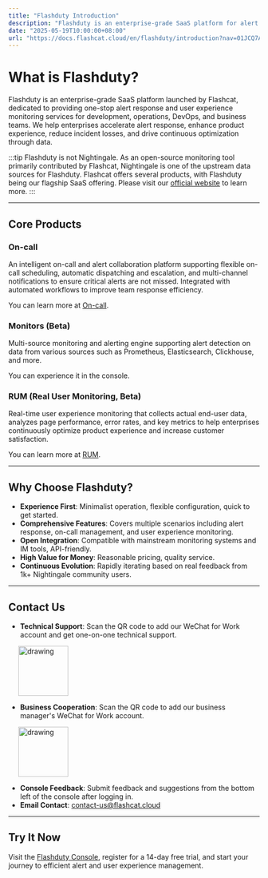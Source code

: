 ```yaml
---
title: "Flashduty Introduction"
description: "Flashduty is an enterprise-grade SaaS platform for alert response and user experience monitoring from Flashcat, focused on accelerating alert response, improving system availability, and enhancing end-user experience."
date: "2025-05-19T10:00:00+08:00"
url: "https://docs.flashcat.cloud/en/flashduty/introduction?nav=01JCQ7A4N4WRWNXW8EWEHXCMF5"
---
```


# What is Flashduty?

Flashduty is an enterprise-grade SaaS platform launched by Flashcat, dedicated to providing one-stop alert response and user experience monitoring services for development, operations, DevOps, and business teams. We help enterprises accelerate alert response, enhance product experience, reduce incident losses, and drive continuous optimization through data.

:::tip
Flashduty is not Nightingale. As an open-source monitoring tool primarily contributed by Flashcat, Nightingale is one of the upstream data sources for Flashduty. Flashcat offers several products, with Flashduty being our flagship SaaS offering. Please visit our [official website](https://flashcat.cloud) to learn more.
:::

---

## Core Products

### On-call
An intelligent on-call and alert collaboration platform supporting flexible on-call scheduling, automatic dispatching and escalation, and multi-channel notifications to ensure critical alerts are not missed. Integrated with automated workflows to improve team response efficiency.

You can learn more at [On-call](https://docs.flashcat.cloud/en/flashduty/on-call/introduction?nav=flashduty).

### Monitors (Beta)
Multi-source monitoring and alerting engine supporting alert detection on data from various sources such as Prometheus, Elasticsearch, Clickhouse, and more.

You can experience it in the console.

### RUM (Real User Monitoring, Beta)
Real-time user experience monitoring that collects actual end-user data, analyzes page performance, error rates, and key metrics to help enterprises continuously optimize product experience and increase customer satisfaction.

You can learn more at [RUM](https://docs.flashcat.cloud/en/flashduty/rum/introduction?nav=flashduty).

---

## Why Choose Flashduty?

- **Experience First**: Minimalist operation, flexible configuration, quick to get started.
- **Comprehensive Features**: Covers multiple scenarios including alert response, on-call management, and user experience monitoring.
- **Open Integration**: Compatible with mainstream monitoring systems and IM tools, API-friendly.
- **High Value for Money**: Reasonable pricing, quality service.
- **Continuous Evolution**: Rapidly iterating based on real feedback from 1k+ Nightingale community users.

---

## Contact Us

- **Technical Support**: Scan the QR code to add our WeChat for Work account and get one-on-one technical support.

<img src="https://api.apifox.com/api/v1/projects/4386769/resources/447591/image-preview" alt="drawing" style="margin-left:20px" width="100"/>

- **Business Cooperation**: Scan the QR code to add our business manager's WeChat for Work account.

<img src="https://api.apifox.com/api/v1/projects/4386769/resources/447590/image-preview" alt="drawing" style="margin-left:20px" width="100"/>

- **Console Feedback**: Submit feedback and suggestions from the bottom left of the console after logging in.
- **Email Contact**: [contact-us@flashcat.cloud](mailto:contact-us@flashcat.cloud)

---

## Try It Now

Visit the [Flashduty Console](https://console.flashcat.cloud/login?from=docs-intro), register for a 14-day free trial, and start your journey to efficient alert and user experience management. 